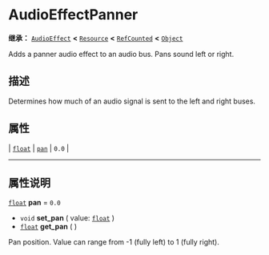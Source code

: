 <!-- ⚠ 请勿编辑本文件 ⚠ -->
<!-- 本文档使用脚本从 WeDot 引擎源码仓库生成。 -->
<!-- 生成脚本：https://github.com/WeDot-Engine/WeDot/tree/4.3/doc/tools/make_md.py； -->
<!-- 原文件：https://github.com/WeDot-Engine/WeDot/tree/4.3/doc/classes/AudioEffectPanner.xml。 -->

<div id="_class_audioeffectpanner"></div>

# AudioEffectPanner

**继承：** [`AudioEffect`](class_audioeffect.md) **<** [`Resource`](class_resource.md) **<** [`RefCounted`](class_refcounted.md) **<** [`Object`](class_object.md)

Adds a panner audio effect to an audio bus. Pans sound left or right.

## 描述

Determines how much of an audio signal is sent to the left and right buses.

## 属性

| [`float`](class_float.md) | [`pan`](#class_audioeffectpanner_property_pan) | ``0.0`` |

<!-- rst-class:: classref-section-separator -->

---

## 属性说明

<div id="_class_audioeffectpanner_property_pan"></div>

[`float`](class_float.md) **pan** = ``0.0`` <div id="class_audioeffectpanner_property_pan"></div>

- `void` **set_pan** ( value: [`float`](class_float.md) )
- [`float`](class_float.md) **get_pan** ( )

Pan position. Value can range from -1 (fully left) to 1 (fully right).

[^virtual]: 本方法通常需要用户覆盖才能生效。
[^const]: 本方法无副作用，不会修改该实例的任何成员变量。
[^vararg]: 本方法除了能接受在此处描述的参数外，还能够继续接受任意数量的参数。
[^constructor]: 本方法用于构造某个类型。
[^static]: 调用本方法无需实例，可直接使用类名进行调用。
[^operator]: 本方法描述的是使用本类型作为左操作数的有效运算符。
[^bitfield]: 这个值是由下列位标志构成位掩码的整数。
[^void]: 无返回值。

